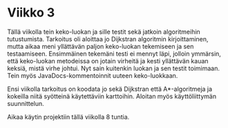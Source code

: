 # Viikko 3

Tällä viikolla tein keko-luokan ja sille testit sekä jatkoin algoritmeihin tutustumista. Tarkoitus oli aloittaa jo Dijkstran algoritmin kirjoittaminen, mutta aikaa meni yllättävän paljon keko-luokan tekemiseen ja sen testaamiseen. Ensimmäinen tekemäni testi ei mennyt läpi, jolloin ymmärsin, että keko-luokan metodeissa on jotain virheitä ja kesti yllättävän kauan keksiä, mistä virhe johtui. Nyt sain kuitenkin luokan ja sen testit toimimaan. Tein myös JavaDocs-kommentoinnit uuteen keko-luokkaan.

Ensi viikolla tarkoitus on koodata jo sekä Dijkstran että A*-algoritmeja ja kokeilla niitä syötteinä käytettäviin karttoihin. Aloitan myös käyttöliittymän suunnittelun.

Aikaa käytin projektiin tällä viikolla 8 tuntia.
